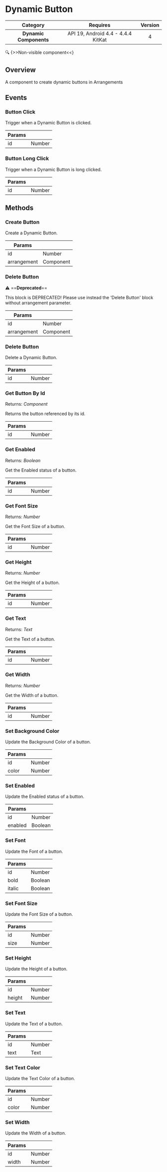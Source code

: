# Dynamic Button

| Category | Requires | Version |
|:--------:|:-------:|:--------:|
|**Dynamic Components**|<span class="chip chip-any">API 19, Android 4.4 - 4.4.4 KitKat</span>|<span class="chip chip-number">4</span>|

:mag: {>>Non-visible component<<}

## Overview

A component to create dynamic buttons in Arrangements

## Events

### Button Click

Trigger when a Dynamic Button is clicked.

<div class="block" ai2-block="event" not-rendered="true" value="%7B%22componentName%22:%20%22Dynamic%20Button%22,%20%22name%22:%20%22Button%20Click%22,%20%22params%22:%20%5B%22id%22%5D%7D"></div>

| Params | []() |
|--------|------|
|id|<span class="chip chip-number">Number</span>|


### Button Long Click

Trigger when a Dynamic Button is long clicked.

<div class="block" ai2-block="event" not-rendered="true" value="%7B%22componentName%22:%20%22Dynamic%20Button%22,%20%22name%22:%20%22Button%20Long%20Click%22,%20%22params%22:%20%5B%22id%22%5D%7D"></div>

| Params | []() |
|--------|------|
|id|<span class="chip chip-number">Number</span>|


## Methods

### Create Button

Create a Dynamic Button.

<div class="block" ai2-block="method" not-rendered="true" value="%7B%22componentName%22:%20%22Dynamic%20Button%22,%20%22name%22:%20%22Create%20Button%22,%20%22output%22:%20false,%20%22params%22:%20%5B%22id%22,%20%22arrangement%22%5D%7D"></div>


| Params | []() |
|--------|------|
|id|<span class="chip chip-number">Number</span>|
|arrangement|<span class="chip chip-component">Component</span>|


### Delete Button

:warning: ==**Deprecated**==

This block is DEPRECATED! Please use instead the 'Delete Button' block without arrangement parameter.

<div class="block" ai2-block="method" not-rendered="true" value="%7B%22componentName%22:%20%22Dynamic%20Button%22,%20%22name%22:%20%22Delete%20Button%22,%20%22output%22:%20false,%20%22params%22:%20%5B%22id%22,%20%22arrangement%22%5D%7D"></div>


| Params | []() |
|--------|------|
|id|<span class="chip chip-number">Number</span>|
|arrangement|<span class="chip chip-component">Component</span>|


### Delete Button

Delete a Dynamic Button.

<div class="block" ai2-block="method" not-rendered="true" value="%7B%22componentName%22:%20%22Dynamic%20Button%22,%20%22name%22:%20%22Delete%20Button%22,%20%22output%22:%20false,%20%22params%22:%20%5B%22id%22%5D%7D"></div>


| Params | []() |
|--------|------|
|id|<span class="chip chip-number">Number</span>|


### Get Button By Id

<span class="chip chip-component">Returns: <i>Component</i></span> 

Returns the button referenced by its id.

<div class="block" ai2-block="method" not-rendered="true" value="%7B%22componentName%22:%20%22Dynamic%20Button%22,%20%22name%22:%20%22Get%20Button%20By%20Id%22,%20%22output%22:%20true,%20%22params%22:%20%5B%22id%22%5D%7D"></div>


| Params | []() |
|--------|------|
|id|<span class="chip chip-number">Number</span>|


### Get Enabled

<span class="chip chip-boolean">Returns: <i>Boolean</i></span> 

Get the Enabled status of a button.

<div class="block" ai2-block="method" not-rendered="true" value="%7B%22componentName%22:%20%22Dynamic%20Button%22,%20%22name%22:%20%22Get%20Enabled%22,%20%22output%22:%20true,%20%22params%22:%20%5B%22id%22%5D%7D"></div>


| Params | []() |
|--------|------|
|id|<span class="chip chip-number">Number</span>|


### Get Font Size

<span class="chip chip-number">Returns: <i>Number</i></span> 

Get the Font Size of a button.

<div class="block" ai2-block="method" not-rendered="true" value="%7B%22componentName%22:%20%22Dynamic%20Button%22,%20%22name%22:%20%22Get%20Font%20Size%22,%20%22output%22:%20true,%20%22params%22:%20%5B%22id%22%5D%7D"></div>


| Params | []() |
|--------|------|
|id|<span class="chip chip-number">Number</span>|


### Get Height

<span class="chip chip-number">Returns: <i>Number</i></span> 

Get the Height of a button.

<div class="block" ai2-block="method" not-rendered="true" value="%7B%22componentName%22:%20%22Dynamic%20Button%22,%20%22name%22:%20%22Get%20Height%22,%20%22output%22:%20true,%20%22params%22:%20%5B%22id%22%5D%7D"></div>


| Params | []() |
|--------|------|
|id|<span class="chip chip-number">Number</span>|


### Get Text

<span class="chip chip-text">Returns: <i>Text</i></span> 

Get the Text of a button.

<div class="block" ai2-block="method" not-rendered="true" value="%7B%22componentName%22:%20%22Dynamic%20Button%22,%20%22name%22:%20%22Get%20Text%22,%20%22output%22:%20true,%20%22params%22:%20%5B%22id%22%5D%7D"></div>


| Params | []() |
|--------|------|
|id|<span class="chip chip-number">Number</span>|


### Get Width

<span class="chip chip-number">Returns: <i>Number</i></span> 

Get the Width of a button.

<div class="block" ai2-block="method" not-rendered="true" value="%7B%22componentName%22:%20%22Dynamic%20Button%22,%20%22name%22:%20%22Get%20Width%22,%20%22output%22:%20true,%20%22params%22:%20%5B%22id%22%5D%7D"></div>


| Params | []() |
|--------|------|
|id|<span class="chip chip-number">Number</span>|


### Set Background Color

Update the Background Color of a button.

<div class="block" ai2-block="method" not-rendered="true" value="%7B%22componentName%22:%20%22Dynamic%20Button%22,%20%22name%22:%20%22Set%20Background%20Color%22,%20%22output%22:%20false,%20%22params%22:%20%5B%22id%22,%20%22color%22%5D%7D"></div>


| Params | []() |
|--------|------|
|id|<span class="chip chip-number">Number</span>|
|color|<span class="chip chip-number">Number</span>|


### Set Enabled

Update the Enabled status of a button.

<div class="block" ai2-block="method" not-rendered="true" value="%7B%22componentName%22:%20%22Dynamic%20Button%22,%20%22name%22:%20%22Set%20Enabled%22,%20%22output%22:%20false,%20%22params%22:%20%5B%22id%22,%20%22enabled%22%5D%7D"></div>


| Params | []() |
|--------|------|
|id|<span class="chip chip-number">Number</span>|
|enabled|<span class="chip chip-boolean">Boolean</span>|


### Set Font

Update the Font of a button.

<div class="block" ai2-block="method" not-rendered="true" value="%7B%22componentName%22:%20%22Dynamic%20Button%22,%20%22name%22:%20%22Set%20Font%22,%20%22output%22:%20false,%20%22params%22:%20%5B%22id%22,%20%22bold%22,%20%22italic%22%5D%7D"></div>


| Params | []() |
|--------|------|
|id|<span class="chip chip-number">Number</span>|
|bold|<span class="chip chip-boolean">Boolean</span>|
|italic|<span class="chip chip-boolean">Boolean</span>|


### Set Font Size

Update the Font Size of a button.

<div class="block" ai2-block="method" not-rendered="true" value="%7B%22componentName%22:%20%22Dynamic%20Button%22,%20%22name%22:%20%22Set%20Font%20Size%22,%20%22output%22:%20false,%20%22params%22:%20%5B%22id%22,%20%22size%22%5D%7D"></div>


| Params | []() |
|--------|------|
|id|<span class="chip chip-number">Number</span>|
|size|<span class="chip chip-number">Number</span>|


### Set Height

Update the Height of a button.

<div class="block" ai2-block="method" not-rendered="true" value="%7B%22componentName%22:%20%22Dynamic%20Button%22,%20%22name%22:%20%22Set%20Height%22,%20%22output%22:%20false,%20%22params%22:%20%5B%22id%22,%20%22height%22%5D%7D"></div>


| Params | []() |
|--------|------|
|id|<span class="chip chip-number">Number</span>|
|height|<span class="chip chip-number">Number</span>|


### Set Text

Update the Text of a button.

<div class="block" ai2-block="method" not-rendered="true" value="%7B%22componentName%22:%20%22Dynamic%20Button%22,%20%22name%22:%20%22Set%20Text%22,%20%22output%22:%20false,%20%22params%22:%20%5B%22id%22,%20%22text%22%5D%7D"></div>


| Params | []() |
|--------|------|
|id|<span class="chip chip-number">Number</span>|
|text|<span class="chip chip-text">Text</span>|


### Set Text Color

Update the Text Color of a button.

<div class="block" ai2-block="method" not-rendered="true" value="%7B%22componentName%22:%20%22Dynamic%20Button%22,%20%22name%22:%20%22Set%20Text%20Color%22,%20%22output%22:%20false,%20%22params%22:%20%5B%22id%22,%20%22color%22%5D%7D"></div>


| Params | []() |
|--------|------|
|id|<span class="chip chip-number">Number</span>|
|color|<span class="chip chip-number">Number</span>|


### Set Width

Update the Width of a button.

<div class="block" ai2-block="method" not-rendered="true" value="%7B%22componentName%22:%20%22Dynamic%20Button%22,%20%22name%22:%20%22Set%20Width%22,%20%22output%22:%20false,%20%22params%22:%20%5B%22id%22,%20%22width%22%5D%7D"></div>


| Params | []() |
|--------|------|
|id|<span class="chip chip-number">Number</span>|
|width|<span class="chip chip-number">Number</span>|
